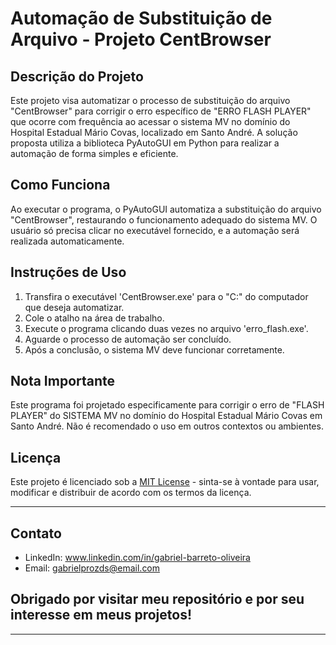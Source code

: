 # Automação de Substituição de Arquivo - Projeto CentBrowser


## Descrição do Projeto

Este projeto visa automatizar o processo de substituição do arquivo "CentBrowser" para corrigir o erro específico de "ERRO FLASH PLAYER" que ocorre com frequência ao acessar o sistema MV no domínio do Hospital Estadual Mário Covas, localizado em Santo André.
A solução proposta utiliza a biblioteca PyAutoGUI em Python para realizar a automação de forma simples e eficiente.


## Como Funciona

Ao executar o programa, o PyAutoGUI automatiza a substituição do arquivo "CentBrowser", restaurando o funcionamento adequado do sistema MV. O usuário só precisa clicar no executável fornecido, e a automação será realizada automaticamente.


## Instruções de Uso

1. Transfira o executável 'CentBrowser.exe' para o "C:" do computador que deseja automatizar.
2. Cole o atalho na área de trabalho.
3. Execute o programa clicando duas vezes no arquivo 'erro_flash.exe'.
4. Aguarde o processo de automação ser concluído.
5. Após a conclusão, o sistema MV deve funcionar corretamente.
   

## Nota Importante

Este programa foi projetado especificamente para corrigir o erro de "FLASH PLAYER" do SISTEMA MV no domínio do Hospital Estadual Mário Covas em Santo André. Não é recomendado o uso em outros contextos ou ambientes.


## Licença

Este projeto é licenciado sob a [MIT License](https://github.com/Barreto0620/Python_Automation/blob/7919774f2722d8f46aa0e63c06690365245f6329/LICENSE) - sinta-se à vontade para usar, modificar e distribuir de acordo com os termos da licença.

--------------------------------------------------------------------------------------------------------------------------------------------------------------------------------------

## Contato
- LinkedIn: www.linkedin.com/in/gabriel-barreto-oliveira
- Email: gabrielprozds@email.com


## Obrigado por visitar meu repositório e por seu interesse em meus projetos!

----------------------------------------------------------------------------------------------------------------------------------------------------------------------------------------
